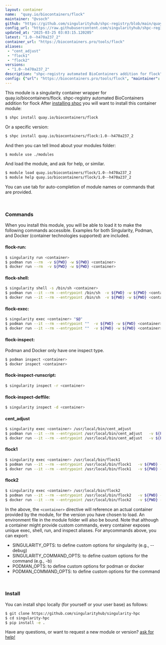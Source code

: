 ```yaml
---
layout: container
name:  "quay.io/biocontainers/flock"
maintainer: "@vsoch"
github: "https://github.com/singularityhub/shpc-registry/blob/main/quay.io/biocontainers/flock/container.yaml"
config_url: "https://raw.githubusercontent.com/singularityhub/shpc-registry/main/quay.io/biocontainers/flock/container.yaml"
updated_at: "2025-03-25 03:03:15.120205"
latest: "1.0--h470a237_2"
container_url: "https://biocontainers.pro/tools/flock"
aliases:
 - "cent_adjust"
 - "flock1"
 - "flock2"
versions:
 - "1.0--h470a237_2"
description: "shpc-registry automated BioContainers addition for flock"
config: {"url": "https://biocontainers.pro/tools/flock", "maintainer": "@vsoch", "description": "shpc-registry automated BioContainers addition for flock", "latest": {"1.0--h470a237_2": "sha256:13a9138efa512c2936d34eb5f5a5b191302e45a25892c8a89a5ce5c828908cf4"}, "tags": {"1.0--h470a237_2": "sha256:13a9138efa512c2936d34eb5f5a5b191302e45a25892c8a89a5ce5c828908cf4"}, "docker": "quay.io/biocontainers/flock", "aliases": {"cent_adjust": "/usr/local/bin/cent_adjust", "flock1": "/usr/local/bin/flock1", "flock2": "/usr/local/bin/flock2"}}
---
```


This module is a singularity container wrapper for quay.io/biocontainers/flock.
shpc-registry automated BioContainers addition for flock
After [installing shpc](#install) you will want to install this container module:


```bash
$ shpc install quay.io/biocontainers/flock
```

Or a specific version:

```bash
$ shpc install quay.io/biocontainers/flock:1.0--h470a237_2
```

And then you can tell lmod about your modules folder:

```bash
$ module use ./modules
```

And load the module, and ask for help, or similar.

```bash
$ module load quay.io/biocontainers/flock/1.0--h470a237_2
$ module help quay.io/biocontainers/flock/1.0--h470a237_2
```

You can use tab for auto-completion of module names or commands that are provided.

<br>

### Commands

When you install this module, you will be able to load it to make the following commands accessible.
Examples for both Singularity, Podman, and Docker (container technologies supported) are included.

#### flock-run:

```bash
$ singularity run <container>
$ podman run --rm  -v ${PWD} -w ${PWD} <container>
$ docker run --rm  -v ${PWD} -w ${PWD} <container>
```

#### flock-shell:

```bash
$ singularity shell -s /bin/sh <container>
$ podman run --it --rm --entrypoint /bin/sh  -v ${PWD} -w ${PWD} <container>
$ docker run --it --rm --entrypoint /bin/sh  -v ${PWD} -w ${PWD} <container>
```

#### flock-exec:

```bash
$ singularity exec <container> "$@"
$ podman run --it --rm --entrypoint ""  -v ${PWD} -w ${PWD} <container> "$@"
$ docker run --it --rm --entrypoint ""  -v ${PWD} -w ${PWD} <container> "$@"
```

#### flock-inspect:

Podman and Docker only have one inspect type.

```bash
$ podman inspect <container>
$ docker inspect <container>
```

#### flock-inspect-runscript:

```bash
$ singularity inspect -r <container>
```

#### flock-inspect-deffile:

```bash
$ singularity inspect -d <container>
```


#### cent_adjust

```bash
$ singularity exec <container> /usr/local/bin/cent_adjust
$ podman run --it --rm --entrypoint /usr/local/bin/cent_adjust   -v ${PWD} -w ${PWD} <container> -c " $@"
$ docker run --it --rm --entrypoint /usr/local/bin/cent_adjust   -v ${PWD} -w ${PWD} <container> -c " $@"
```


#### flock1

```bash
$ singularity exec <container> /usr/local/bin/flock1
$ podman run --it --rm --entrypoint /usr/local/bin/flock1   -v ${PWD} -w ${PWD} <container> -c " $@"
$ docker run --it --rm --entrypoint /usr/local/bin/flock1   -v ${PWD} -w ${PWD} <container> -c " $@"
```


#### flock2

```bash
$ singularity exec <container> /usr/local/bin/flock2
$ podman run --it --rm --entrypoint /usr/local/bin/flock2   -v ${PWD} -w ${PWD} <container> -c " $@"
$ docker run --it --rm --entrypoint /usr/local/bin/flock2   -v ${PWD} -w ${PWD} <container> -c " $@"
```



In the above, the `<container>` directive will reference an actual container provided
by the module, for the version you have chosen to load. An environment file in the
module folder will also be bound. Note that although a container
might provide custom commands, every container exposes unique exec, shell, run, and
inspect aliases. For anycommands above, you can export:

 - SINGULARITY_OPTS: to define custom options for singularity (e.g., --debug)
 - SINGULARITY_COMMAND_OPTS: to define custom options for the command (e.g., -b)
 - PODMAN_OPTS: to define custom options for podman or docker
 - PODMAN_COMMAND_OPTS: to define custom options for the command

<br>

### Install

You can install shpc locally (for yourself or your user base) as follows:

```bash
$ git clone https://github.com/singularityhub/singularity-hpc
$ cd singularity-hpc
$ pip install -e .
```

Have any questions, or want to request a new module or version? [ask for help!](https://github.com/singularityhub/singularity-hpc/issues)